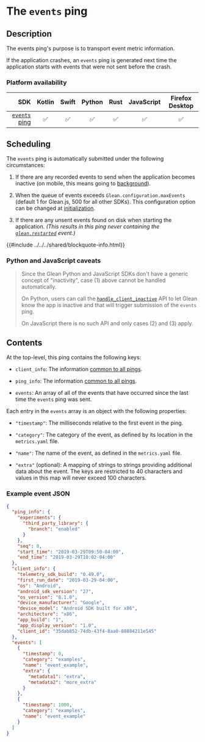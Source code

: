 # The `events` ping

## Description

The events ping's purpose is to transport event metric information.

If the application crashes, an `events` ping is generated next time the application starts with events that were not sent before the crash.

### Platform availability

| SDK | Kotlin | Swift | Python | Rust | JavaScript | Firefox Desktop |
|-:|:-:|:-:|:-:|:-:|:-:|:-:|
| [`events` ping](events.md) | ✅ | ✅ | ✅  | ✅ | ✅ | ✅ |

## Scheduling

The `events` ping is automatically submitted under the following circumstances:

1. If there are any recorded events to send when the application becomes inactive (on mobile, this means going to [background](sent-by-glean.md#defining-foreground-and-background-state)).

2. When the queue of events exceeds `Glean.configuration.maxEvents` (default 1 for Glean.js, 500 for all other SDKs). This configuration
option can be changed at [initialization](../../reference/general/initializing.md).

3. If there are any unsent events found on disk when starting the application. _(This results in this ping never containing the [`glean.restarted`](./custom.md#the-gleanrestarted-event) event.)_

{{#include ../../../shared/blockquote-info.html}}

### Python and JavaScript caveats

> Since the Glean Python and JavaScript SDKs don't have a generic concept of "inactivity",
> case (1) above cannot be handled automatically.
>
> On Python, users can call the [`handle_client_inactive`](../../../python/glean/index.html#glean.Glean.handle_client_inactive)
> API to let Glean know the app is inactive and that will trigger submission of the `events` ping.
>
> On JavaScript there is no such API and only cases (2) and (3) apply.

## Contents

At the top-level, this ping contains the following keys:

- `client_info`: The information [common to all pings](index.md#the-client_info-section).

- `ping_info`: The information [common to all pings](index.md#the-ping_info-section).

- `events`: An array of all of the events that have occurred since the last time the `events` ping was sent.

Each entry in the `events` array is an object with the following properties:

- `"timestamp"`: The milliseconds relative to the first event in the ping.

- `"category"`: The category of the event, as defined by its location in the `metrics.yaml` file.

- `"name"`: The name of the event, as defined in the `metrics.yaml` file.

- `"extra"` (optional): A mapping of strings to strings providing additional data about the event. The keys are restricted to 40 characters and values in this map will never exceed 100 characters.
  
### Example event JSON

```json
{
  "ping_info": {
    "experiments": {
      "third_party_library": {
        "branch": "enabled"
      }
    },
    "seq": 0,
    "start_time": "2019-03-29T09:50-04:00",
    "end_time": "2019-03-29T10:02-04:00"
  },
  "client_info": {
    "telemetry_sdk_build": "0.49.0",
    "first_run_date": "2019-03-29-04:00",
    "os": "Android",
    "android_sdk_version": "27",
    "os_version": "8.1.0",
    "device_manufacturer": "Google",
    "device_model": "Android SDK built for x86",
    "architecture": "x86",
    "app_build": "1",
    "app_display_version": "1.0",
    "client_id": "35dab852-74db-43f4-8aa0-88884211e545"
  },
  "events": [
    {
      "timestamp": 0,
      "category": "examples",
      "name": "event_example",
      "extra": {
        "metadata1": "extra",
        "metadata2": "more_extra"
      }
    },
    {
      "timestamp": 1000,
      "category": "examples",
      "name": "event_example"
    }
  ]
}
```
